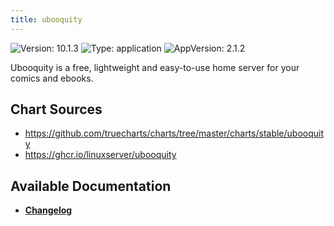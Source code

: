 ```yaml
---
title: ubooquity
---
```


![Version: 10.1.3](https://img.shields.io/badge/Version-10.1.3-informational?style=flat-square) ![Type: application](https://img.shields.io/badge/Type-application-informational?style=flat-square) ![AppVersion: 2.1.2](https://img.shields.io/badge/AppVersion-2.1.2-informational?style=flat-square)

Ubooquity is a free, lightweight and easy-to-use home server for your comics and ebooks.

## Chart Sources

- https://github.com/truecharts/charts/tree/master/charts/stable/ubooquity
- https://ghcr.io/linuxserver/ubooquity

## Available Documentation

- [**Changelog**](./CHANGELOG.md)
